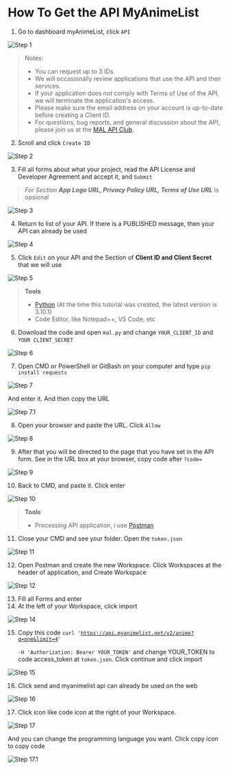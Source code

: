 # How To Get the API MyAnimeList

1. Go to dashboard myAnimeList, click <code>API</code>

![Step 1](https://github.com/nurkholiqansori/apiMyAnimeList/blob/main/img/step%201.png "Step 1")

> Notes:
> - You can request up to 3 IDs.
> - We will occasionally review applications that use the API and their services.
> - If your application does not comply with Terms of Use of the API, we will terminate the application's access.
> - Please make sure the email address on your account is up-to-date before creating a Client ID.
> - For questions, bug reports, and general discussion about the API, please join us at the [MAL API Club](https://myanimelist.net/clubs.php?cid=13727 "MAL API Club").

2. Scroll and click <code>Create ID</code>

![Step 2](https://github.com/nurkholiqansori/apiMyAnimeList/blob/main/img/step%202.png "Step 2")

3. Fill all forms about what your project, read the API License and Developer Agreement and accept it, and <code>Submit</code>

> _For Section **App Logo URL, Privacy Policy URL, Terms of Use URL**_ is opsional

![Step 3](https://github.com/nurkholiqansori/apiMyAnimeList/blob/main/img/step%203.png "Step 3")

4. Return to list of your API. If there is a PUBLISHED message, then your API can already be used

![Step 4](https://github.com/nurkholiqansori/apiMyAnimeList/blob/main/img/step%204.png "Step 4")

5. Click <code>Edit</code> on your API and the Section of **Client ID and Client Secret** that we will use

![Step 5](https://github.com/nurkholiqansori/apiMyAnimeList/blob/main/img/Step%205.png "Step 5")


> **Tools**
> - [Python](https://www.python.org/downloads/ "Download Python") (At the time this tutorial was created, the latest version is 3.10.1)
> - Code Editor, like Notepad++, VS Code, etc

6. Download the code and open <code>mal.py</code> and change <code>YOUR_CLIENT_ID</code> and <code>YOUR CLIENT_SECRET</code>

![Step 6](https://github.com/nurkholiqansori/apiMyAnimeList/blob/main/img/Step%201.1.png "Step 6")

7. Open CMD or PowerShell or GitBash on your computer and type <code>pip install requests</code>

![Step 7](https://github.com/nurkholiqansori/apiMyAnimeList/blob/main/img/step%207.png "Step 7")

And enter it. And then copy the URL

![Step 7.1](https://github.com/nurkholiqansori/apiMyAnimeList/blob/main/img/Step%207.1.png "Step 7.1")

8. Open your browser and paste the URL. Click <code>Allow</code>

![Step 8](https://github.com/nurkholiqansori/apiMyAnimeList/blob/main/img/step%207.2.png "Step 8")

9. After that you will be directed to the page that you have set in the API form. See in the URL box at your browser, copy code after <code>?code=</code>

![Step 9](https://github.com/nurkholiqansori/apiMyAnimeList/blob/main/img/Step%209.png "Step 9")

10. Back to CMD, and paste it. Click enter

![Step 10](https://github.com/nurkholiqansori/apiMyAnimeList/blob/main/img/step%209.1.png "Step 10")


> **Tools**
> - Processing API application, i use [Postman](https://www.postman.com/downloads/ "Download Postman")

11. Close your CMD and see your folder. Open the <code>token.json</code>

![Step 11](https://github.com/nurkholiqansori/apiMyAnimeList/blob/main/img/Step%2011.png "Step 11")

12. Open Postman and create the new Workspace. Click Workspaces at the header of application, and Create Workspace

![Step 12](https://github.com/nurkholiqansori/apiMyAnimeList/blob/main/img/Step%2012.png "Step 12")

13. Fill all Forms and enter
14. At the left of your Workspace, click import

![Step 14](https://github.com/nurkholiqansori/apiMyAnimeList/blob/main/img/Step%2014.png "Step 14")

15. Copy this code <code>curl 'https://api.myanimelist.net/v2/anime?q=one&limit=4' \
-H 'Authorization: Bearer YOUR_TOKEN'</code>
 and change YOUR_TOKEN to code access_token at <code>token.json</code>. Click continue and click import

![Step 15](https://github.com/nurkholiqansori/apiMyAnimeList/blob/main/img/Step%2015.png "Step 15")

16. Click send and myanimelist api can already be used on the web 

![Step 16](https://github.com/nurkholiqansori/apiMyAnimeList/blob/main/img/Step%2016.png "Step 16")

17. Click icon like code icon at the right of your Workspace.

![Step 17](https://github.com/nurkholiqansori/apiMyAnimeList/blob/main/img/Step%2017.png "Step 17")

And you can change the programming language you want. Click copy icon to copy code

![Step 17.1](https://github.com/nurkholiqansori/apiMyAnimeList/blob/main/img/Step%2017.1.png "Step 17.1")
